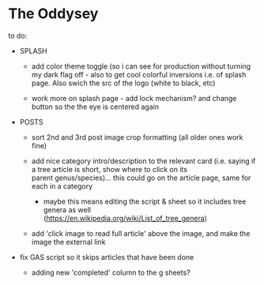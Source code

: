 # The Oddysey

to do:

  - SPLASH
    - add color theme toggle (so i can see for production without turning my dark flag off - also to get cool colorful inversions i.e. of splash page. Also swich the src of the logo (white to black, etc)

    - work more on splash page - add lock mechanism? and change button so the the eye is centered again  

  - POSTS
    - sort 2nd and 3rd post image crop formatting (all older ones work fine)
  
    - add nice category intro/description to the relevant card (i.e. saying if a tree article is short, show where to click on its     
    parent genus/species)... this could go on the article page, same for each in a  category
      
      -  maybe this means editing the script & sheet so it includes tree genera as well         
        (https://en.wikipedia.org/wiki/List_of_tree_genera)
  
    - add 'click image to read full article' above the image, and make the image the external link

  
  
  - fix GAS script so it skips articles that have been done
      - adding new 'completed' column to the g sheets?
